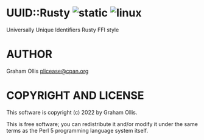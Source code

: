 # UUID::Rusty ![static](https://github.com/uperl/UUID-Rusty/workflows/static/badge.svg) ![linux](https://github.com/uperl/UUID-Rusty/workflows/linux/badge.svg)

Universally Unique Identifiers Rusty FFI style

# AUTHOR

Graham Ollis <plicease@cpan.org>

# COPYRIGHT AND LICENSE

This software is copyright (c) 2022 by Graham Ollis.

This is free software; you can redistribute it and/or modify it under
the same terms as the Perl 5 programming language system itself.
